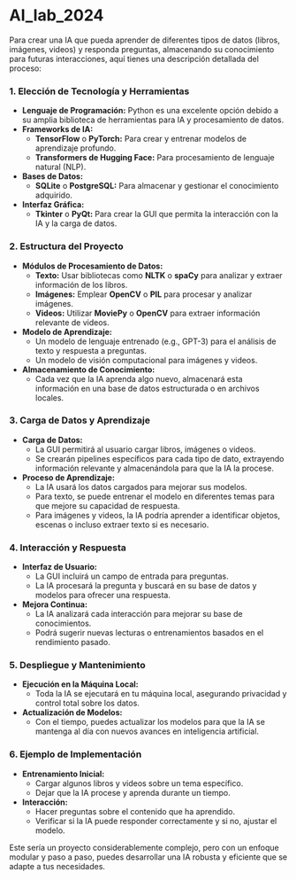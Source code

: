 # AI_lab_2024
 
Para crear una IA que pueda aprender de diferentes tipos de datos (libros, imágenes, videos) y responda preguntas, almacenando su conocimiento para futuras interacciones, aquí tienes una descripción detallada del proceso:

### 1. **Elección de Tecnología y Herramientas**
   - **Lenguaje de Programación:** Python es una excelente opción debido a su amplia biblioteca de herramientas para IA y procesamiento de datos.
   - **Frameworks de IA:**
     - **TensorFlow** o **PyTorch:** Para crear y entrenar modelos de aprendizaje profundo.
     - **Transformers de Hugging Face:** Para procesamiento de lenguaje natural (NLP).
   - **Bases de Datos:**
     - **SQLite** o **PostgreSQL:** Para almacenar y gestionar el conocimiento adquirido.
   - **Interfaz Gráfica:**
     - **Tkinter** o **PyQt:** Para crear la GUI que permita la interacción con la IA y la carga de datos.

### 2. **Estructura del Proyecto**
   - **Módulos de Procesamiento de Datos:**
     - **Texto:** Usar bibliotecas como **NLTK** o **spaCy** para analizar y extraer información de los libros.
     - **Imágenes:** Emplear **OpenCV** o **PIL** para procesar y analizar imágenes.
     - **Videos:** Utilizar **MoviePy** o **OpenCV** para extraer información relevante de videos.
   - **Modelo de Aprendizaje:**
     - Un modelo de lenguaje entrenado (e.g., GPT-3) para el análisis de texto y respuesta a preguntas.
     - Un modelo de visión computacional para imágenes y videos.
   - **Almacenamiento de Conocimiento:**
     - Cada vez que la IA aprenda algo nuevo, almacenará esta información en una base de datos estructurada o en archivos locales.

### 3. **Carga de Datos y Aprendizaje**
   - **Carga de Datos:**
     - La GUI permitirá al usuario cargar libros, imágenes o videos.
     - Se crearán pipelines específicos para cada tipo de dato, extrayendo información relevante y almacenándola para que la IA la procese.
   - **Proceso de Aprendizaje:**
     - La IA usará los datos cargados para mejorar sus modelos.
     - Para texto, se puede entrenar el modelo en diferentes temas para que mejore su capacidad de respuesta.
     - Para imágenes y videos, la IA podría aprender a identificar objetos, escenas o incluso extraer texto si es necesario.

### 4. **Interacción y Respuesta**
   - **Interfaz de Usuario:**
     - La GUI incluirá un campo de entrada para preguntas.
     - La IA procesará la pregunta y buscará en su base de datos y modelos para ofrecer una respuesta.
   - **Mejora Continua:**
     - La IA analizará cada interacción para mejorar su base de conocimientos.
     - Podrá sugerir nuevas lecturas o entrenamientos basados en el rendimiento pasado.

### 5. **Despliegue y Mantenimiento**
   - **Ejecución en la Máquina Local:**
     - Toda la IA se ejecutará en tu máquina local, asegurando privacidad y control total sobre los datos.
   - **Actualización de Modelos:**
     - Con el tiempo, puedes actualizar los modelos para que la IA se mantenga al día con nuevos avances en inteligencia artificial.

### 6. **Ejemplo de Implementación**
   - **Entrenamiento Inicial:**
     - Cargar algunos libros y videos sobre un tema específico.
     - Dejar que la IA procese y aprenda durante un tiempo.
   - **Interacción:**
     - Hacer preguntas sobre el contenido que ha aprendido.
     - Verificar si la IA puede responder correctamente y si no, ajustar el modelo.

Este sería un proyecto considerablemente complejo, pero con un enfoque modular y paso a paso, puedes desarrollar una IA robusta y eficiente que se adapte a tus necesidades.